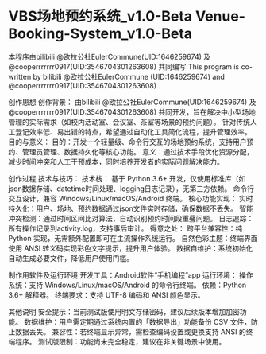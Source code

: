 # VBS场地预约系统_v1.0-Beta Venue-Booking-System_v1.0-Beta
本程序由bilibili @欧拉公社EulerCommune(UID:1646259674) 及 @cooperrrrrrr0917(UID:3546704301263608) 共同编写 This program is co-written by bilibili @欧拉公社EulerCommune (UID:1646259674) and @cooperrrrrrr0917(UID:3546704301263608)

创作思想
创作背景：
  由bilibili @欧拉公社EulerCommune(UID:1646259674) 及 @cooperrrrrrr0917(UID:3546704301263608) 共同开发，旨在解决中小型场地管理的实际需求（如校内活动室、会议室、茶室等场景的预约问题）。
  针对传统人工登记效率低、易出错的特点，希望通过自动化工具简化流程，提升管理效率。
目的与意义：
  目的：开发一个轻量级、命令行交互的场地预约系统，支持用户预约、管理员管理、数据持久化等核心功能。
  意义：通过技术手段优化资源分配，减少时间冲突和人工干预成本，同时培养开发者的实际问题解决能力。

创作过程
技术与技巧：
  技术栈：
    基于 Python 3.6+ 开发，仅使用标准库（如json数据存储、datetime时间处理、logging日志记录），无第三方依赖。
    命令行交互设计，兼容 Windows/Linux/macOS/Android 终端。
    核心功能实现：
    实时持久化：用户、场地、预约数据通过json文件实时存储，确保数据不丢失。
    智能冲突检测：通过时间区间比对算法，自动识别预约时间段重叠问题。
    日志追踪：所有操作记录到activity.log，支持事后审计。
得意之处：
  跨平台兼容性：纯 Python 实现，无需额外配置即可在主流操作系统运行。
  自然色彩主题：终端界面使用 ANSI 转义码实现彩色文字提示，提升用户体验。
  数据自维护：系统初始化自动生成必要文件，降低用户使用门槛。

制作用软件及运行环境
开发工具：Android软件“手机编程”app
运行环境：
  操作系统：支持 Windows/Linux/macOS/Android 的命令行终端。
  依赖：Python 3.6+ 解释器。
  终端要求：支持 UTF-8 编码和 ANSI 颜色显示。

其他说明
安全提示：当前测试版使用明文存储密码，建议后续版本增加加密功能。
数据维护：用户需定期通过系统内置的「数据导出」功能备份 CSV 文件，防止数据丢失。
兼容性：若终端显示异常，需检查编码设置或更换支持 ANSI 的终端程序。
测试版限制：功能尚未完全稳定，建议在非关键场景中使用。
